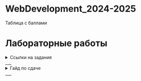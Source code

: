 # WebDevelopment_2024-2025

Таблица с баллами
# Лабораторные работы 

<details>
  <summary>Ссылки на задания</summary>
  1. Лаб 1
  2. Лаб 2 
</details>
___
<details>
  <summary>Гайд по сдаче</summary>
Для сдачи лабораторной работы необходимо: 
1. Сделать форк данного репозитория;
2. Создать отдельную ветку для каждой лабораторной работы, которую вы хотите загрузить в данный репозиторий; 
3. Загрузить **код** и **отчет** по лабораторной работе по следующему пути: 
	**works/номер_группы/фио/номер_лабы**
4. Создать пулл реквест с данной лабораторной работой. Пулл реквест должен быть озаглавлен следующим образом: 
	**номер_группы/фио/номер_лабы** 

 
После того, как вышеописанные процедуры будут выполнены, работа может быть защищена у преподавателя. 

Пример: 
Иванов Иван сделал лабораторную работу номер 1. Теперь он хочет загрузить работу в репозиторий, чтобы в дальнейшем её сдать. Для этого он: 
1. Форкает данный репозиторий и клонирует его к себе на компьютер. 
2. В склонированном репозитории он создает ветку lab_1 
3. Иван переходит в данную ветку, заходит в папочку works и создает там следующие подпапки: K33392/Иванов_Иван/lab1 
4. В новосозданную папку lab1 он загружает свой код и отчет
5. Затем Иван пушит изменения при помощи команды git push
6. Далее Иван переходит в GitHub и создает пулл реквест, которы называет: "**K33392/Иванов_Иван/Лаб_1**"
7. Наконец, Иван идет на защиту, где получает свой заслуженный максимум баллов! 
</details>
___
